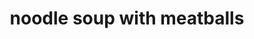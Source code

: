 ---
servings:
notes:
directions: |-
  * Combine ingredients for meatballs, shape into balls
  * Saute onion and garlic until fragrance released
  * Add tomatoes, cook until soft
  * Add broth and knorr, bring to boil
  * Add meatballs, cook 30 minutes or until meatballs are done
  * Add pasta, cook according to pasta directions
  * Garnish with cilantro
ingredients: |-
  Meatballs:
  * 2 lbs hamburger
  * 1/2 t garlic powder
  * 1/2 t pepper
  * 1/4 t cumin
  * salt to taste
  * cilantro

  Soup:
  * 8 c chicken broth
  * angel hair pasta
  * cilantro
  * 4 cloves garlic
  * 1/2 onion - chopped
  * 4 large tomatoes - chopped
  * 1 cube knorr
  * salt to taste
rating: 3
ease: intermediate
category: main course
subcategory: soup
href: 'https://corazoncontentoconley.com/recetas/caldo-albondigas-fideos/'
totalTime:
cookTime:
prepTime:
title: noodle soup with meatballs
path: /noodle-soup-with-meatballs
---
